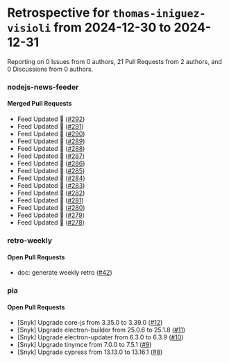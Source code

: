 # Retrospective for `thomas-iniguez-visioli` from 2024-12-30 to 2024-12-31

Reporting on 0 Issues from 0 authors, 21 Pull Requests from 2 authors, and 0 Discussions from 0 authors.


### nodejs-news-feeder

#### Merged Pull Requests

- Feed Updated 🍿 ([#292](https://github.com/thomas-iniguez-visioli/nodejs-news-feeder/pull/292))
- Feed Updated 🍿 ([#291](https://github.com/thomas-iniguez-visioli/nodejs-news-feeder/pull/291))
- Feed Updated 🍿 ([#290](https://github.com/thomas-iniguez-visioli/nodejs-news-feeder/pull/290))
- Feed Updated 🍿 ([#289](https://github.com/thomas-iniguez-visioli/nodejs-news-feeder/pull/289))
- Feed Updated 🍿 ([#288](https://github.com/thomas-iniguez-visioli/nodejs-news-feeder/pull/288))
- Feed Updated 🍿 ([#287](https://github.com/thomas-iniguez-visioli/nodejs-news-feeder/pull/287))
- Feed Updated 🍿 ([#286](https://github.com/thomas-iniguez-visioli/nodejs-news-feeder/pull/286))
- Feed Updated 🍿 ([#285](https://github.com/thomas-iniguez-visioli/nodejs-news-feeder/pull/285))
- Feed Updated 🍿 ([#284](https://github.com/thomas-iniguez-visioli/nodejs-news-feeder/pull/284))
- Feed Updated 🍿 ([#283](https://github.com/thomas-iniguez-visioli/nodejs-news-feeder/pull/283))
- Feed Updated 🍿 ([#282](https://github.com/thomas-iniguez-visioli/nodejs-news-feeder/pull/282))
- Feed Updated 🍿 ([#281](https://github.com/thomas-iniguez-visioli/nodejs-news-feeder/pull/281))
- Feed Updated 🍿 ([#280](https://github.com/thomas-iniguez-visioli/nodejs-news-feeder/pull/280))
- Feed Updated 🍿 ([#279](https://github.com/thomas-iniguez-visioli/nodejs-news-feeder/pull/279))
- Feed Updated 🍿 ([#278](https://github.com/thomas-iniguez-visioli/nodejs-news-feeder/pull/278))

### retro-weekly

#### Open Pull Requests

- doc: generate weekly retro ([#42](https://github.com/thomas-iniguez-visioli/retro-weekly/pull/42))

### pia

#### Open Pull Requests

- [Snyk] Upgrade core-js from 3.35.0 to 3.39.0 ([#12](https://github.com/thomas-iniguez-visioli/pia/pull/12))
- [Snyk] Upgrade electron-builder from 25.0.6 to 25.1.8 ([#11](https://github.com/thomas-iniguez-visioli/pia/pull/11))
- [Snyk] Upgrade electron-updater from 6.3.0 to 6.3.9 ([#10](https://github.com/thomas-iniguez-visioli/pia/pull/10))
- [Snyk] Upgrade tinymce from 7.0.0 to 7.5.1 ([#9](https://github.com/thomas-iniguez-visioli/pia/pull/9))
- [Snyk] Upgrade cypress from 13.13.0 to 13.16.1 ([#8](https://github.com/thomas-iniguez-visioli/pia/pull/8))